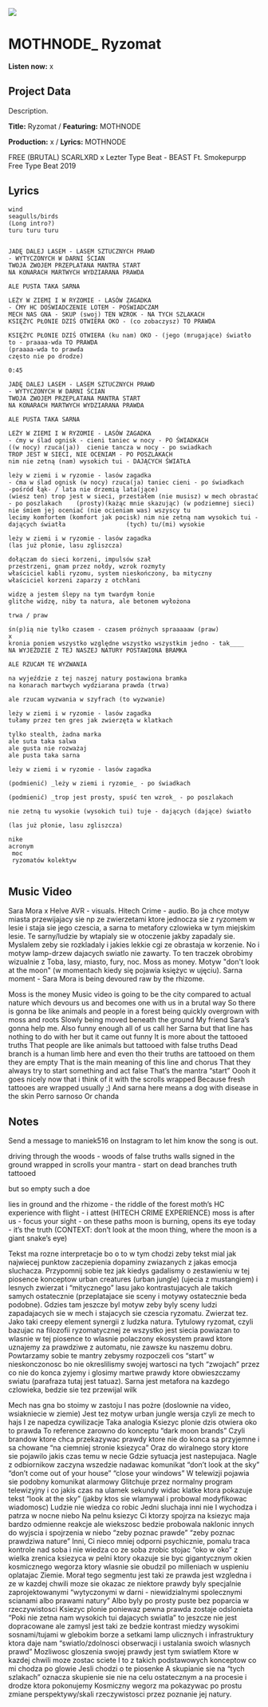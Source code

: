 ![](69732905_2464734173810417_1078055096446615552_n.jpg)

# MOTHNODE_ Ryzomat

**Listen now:** x

## Project Data

Description.

**Title:** Ryzomat / **Featuring:** MOTHNODE

**Production:** x / **Lyrics:** MOTHNODE

FREE (BRUTAL) SCARLXRD x Lezter Type Beat - BEAST  Ft. Smokepurpp  Free Type Beat 2019

## Lyrics

```
wind
seagulls/birds
(Long intro?)
turu turu turu


JADĘ DALEJ LASEM - LASEM SZTUCZNYCH PRAWD
- WYTYCZONYCH W DARNI ŚCIAN
TWOJA ZWOJEM PRZEPLATANA MANTRA START 
NA KONARACH MARTWYCH WYDZIARANA PRAWDA

ALE PUSTA TAKA SARNA

LEŻY W ZIEMI I W RYZOMIE - LASÓW ZAGADKA
- ĆMY HC DOŚWIADCZENIE LOTEM - POŚWIADCZAM                             
MECH NAS GNA - SKUP (swoj) TEN WZROK - NA TYCH SZLAKACH
KSIĘŻYC PŁONIE DZIŚ OTWIERA OKO - (co zobaczysz) TO PRAWDA 

KSIĘŻYC PŁONIE DZIŚ OTWIERA (ku nam) OKO - (jego (mrugające) światło to - praaaa-wda TO PRAWDA
(praaaa-wda to prawda
często nie po drodze)

0:45

JADĘ DALEJ LASEM - LASEM SZTUCZNYCH PRAWD
- WYTYCZONYCH W DARNI ŚCIAN
TWOJA ZWOJEM PRZEPLATANA MANTRA START 
NA KONARACH MARTWYCH WYDZIARANA PRAWDA

ALE PUSTA TAKA SARNA

LEŻY W ZIEMI I W RYZOMIE - LASÓW ZAGADKA
- ćmy w ślad ognisk - cieni taniec w nocy - PO ŚWIADKACH             ((w nocy) rzuca(ja))  cienie tancza w nocy - po swiadkach
TROP JEST W SIECI, NIE OCENIAM - PO POSZLAKACH
nim nie zetną (nam) wysokich tui - DAJĄCYCH ŚWIATŁA

leży w ziemi i w ryzomie - lasów zagadka
- ćma w ślad ognisk (w nocy) rzuca(ja) taniec cieni - po świadkach                      -pośród łąk- / lata nie drzemią lata(jące)
(wiesz ten) trop jest w sieci, przestałem (nie musisz) w mech obrastać - po poszlakach    (prosty)(każąc mnie skazując) (w podziemnej sieci) 
nie śmiem jej oceniać (nie ocieniam was) wszyscy tu
lecimy komfortem (komfort jak pocisk) nim nie zetną nam wysokich tui - dających światła                 (tych) tu/(mi) wysokie

leży w ziemi i w ryzomie - lasów zagadka
(las już płonie, lasu zgliszcza)

dołączam do sieci korzeni, impulsów szał
przestrzeni, gnam przez nołdy, wzrok rozmyty
właściciel kabli ryzomu, system nieskończony, ba mityczny
właściciel korzeni zaparzy z otchłani

widzę a jestem ślepy na tym twardym łonie
glitche widzę, niby ta natura, ale betonem wyłożona

trwa / praw

śn(p)ią nie tylko czasem - czasem próżnych spraaaaaw (praw)
x
kronia poniem wszystko względne wszystko wszystkim jedno - tak____
NA WYJEŻDZIE Z TEJ NASZEJ NATURY POSTAWIONA BRAMKA 

ALE RZUCAM TE WYZWANIA

na wyjeździe z tej naszej natury postawiona bramka
na konarach martwych wydziarana prawda (trwa)

ale rzucam wyzwania w szyfrach (to wyzwanie)

leży w ziemi i w ryzomie - lasów zagadka
tułamy przez ten gres jak zwierzęta w klatkach

tylko stealth, żadna marka
ale suta taka salwa
ale gusta nie rozważaj
ale pusta taka sarna

leży w ziemi i w ryzomie - lasów zagadka

(podmienić) _leży w ziemi i ryzomie_ - po świadkach

(podmienić) _trop jest prosty, spuść ten wzrok_ - po poszlakach

nie zetną tu wysokie (wysokich tui) tuje - dających (dające) światło

(las już płonie, lasu zgliszcza)

nike
acronym
 moc 
 ryzomatów kolektyw


```

## Music Video

Sara Mora x Helve AVR - visuals. Hitech Crime - audio.
Bo ja chce motyw miasta przewijajacy sie np ze zwierzetami ktore jednocza sie z ryzomem w lesie i staja sie jego czescia, a sarna to metafory czlowieka w tym miejskim lesie. Te sarny/ludzie by wtapialy sie w otoczenie jakby zapadaly sie. Myslalem zeby sie rozkladaly i jakies lekkie cgi ze obrastaja w korzenie. No i motyw lamp-drzew dajacych swiatlo nie zawarty. To ten traczek obrobimy wizualnie z Toba, lasy, miasto, fury, noc. Moss as money. Motyw "don't look at the moon" (w momentach kiedy się pojawia księżyc w ujęciu). Sarna moment - Sara Mora is being devoured raw by the rhizome.

Moss is the money
Music video is going to be the city compared to actual nature which devours us and becomes one with us in a brutal way
So there is gonna be like animals and people in a forest being quickly overgrown with moss and roots
Slowly being moved beneath the ground
My friend Sara’s gonna help me. Also funny enough all of us call her Sarna
but that line has nothing to do with her but it came out funny
It is more about the tattooed truths
That people are like animals but tattooed with false truths
Dead branch is a human limb here
and even tho their truths are tattooed on them they are empty
That is the main meaning of this line and chorus
That they always try to start something and act false
That’s the mantra “start”
Oooh it goes nicely now that i think of it with the scrolls wrapped
Because fresh tattooes are wrapped usually ;)
And sarna here means a dog with disease in the skin
Perro sarnoso Or chanda

## Notes

Send a message to maniek516 on Instagram to let him know the song is out.

driving through the woods - woods of false truths
walls signed in the ground
wrapped in scrolls your mantra - start
on dead branches truth tattooed

but so empty such a doe

lies in ground and the rhizome - the riddle of the forest
moth’s HC experience with flight - i attest (HITECH CRIME EXPERIENCE)
moss is after us - focus your sight - on these paths
moon is burning, opens its eye today - it’s the truth (CONTEXT: don’t look at the moon thing, where the moon is a giant snake’s eye)

Tekst ma rozne interpretacje bo o to w tym chodzi zeby tekst mial jak najwiecej punktow zaczepienia dopaminy zwiazanych z jakas emocja sluchacza. Przypomnij sobie tez jak kiedys gadalismy o zestawieniu w tej piosence konceptow urban creatures (urban jungle) (ujecia z mustangiem) i lesnych zwierzat i “mitycznego” lasu jako kontrastujacych ale takich samych ostatecznie (przeplatajace sie sceny i motywy ostatecznie beda podobne). Gdzies tam jeszcze byl motyw zeby byly sceny ludzi zapadajacych sie w mech i stajacych sie czescia ryzomatu. Zwierzat tez. Jako taki creepy element synergii z ludzka natura. Tytulowy ryzomat, czyli bazujac na filozofii ryzomatycznej ze wszystko jest siecia powiazan to wlasnie w tej piosence to wlasnie polaczony ekosystem prawd ktore uznajemy za prawdziwe z automatu, nie zawsze ku naszemu dobru. Powtarzamy sobie te mantry zebysmy rozpoczeli cos “start” w nieskonczonosc bo nie okreslilismy swojej wartosci na tych “zwojach” przez co nie do konca zyjemy i glosimy martwe prawdy ktore obwieszczamy swiatu (parafraza tutaj jest tatuaz). Sarna jest metafora na kazdego czlowieka, bedzie sie tez przewijal wilk

Mech nas gna bo stoimy w zastoju
I nas pożre (doslownie na video, wsiakniecie w ziemie)
Jest tez motyw urban jungle wersja czyli ze mech to hajs
I ze napedza cywilizacje Taka analogia
Ksiezyc plonie dzis otwiera oko to prawda
To reference zarowno do konceptu “dark moon brands”
Czyli brandow ktore chca przekazywac prawdy ktore nie do konca sa przyjemne i sa chowane “na ciemniej stronie ksiezyca”
Oraz do wiralnego story ktore sie pojawilo jakis czas temu w necie
Gdzie sytuacja jest nastepujaca. Nagle z odbiornikow zaczyna wszedzie nadawac komunikat “don’t look at the sky” “don’t come out of your house” “close your windows”
W telewizji pojawia sie podobny komunikat alarmowy
Glitchuje przez normalny program telewizyjny i co jakis czas na ulamek sekundy widac klatke ktora pokazuje tekst “look at the sky” (jakby ktos sie wlamywal i probowal modyfikowac wiadomosc)
Ludzie nie wiedza co robic
Jedni sluchaja inni nie
I wychodza i patrza w nocne niebo
Na pelnu ksiezyc
Ci ktorzy spojrza na ksiezyc maja bardzo odmienne reakcje ale wiekszosc bedzie probowala naklonic innych do wyjscia i spojrzenia w niebo “zeby poznac prawde” “zeby poznac prawdziwa nature”
Inni, Ci nieco mniej odporni psychicznie, pomalu traca kontrole nad soba i nie wiedza co ze soba zrobic stojac “oko w oko” z wielka zrenica ksiezyca w pelni ktory okazuje sie byc gigantycznym okien kosmicznego wegorza ktory wlasnie sie obudzil po milleniach w uspieniu oplatajac Ziemie. Morał tego segmentu jest taki ze prawda jest wzgledna i ze w kazdej chwili moze sie okazac ze niektore prawdy byly specjalnie zaprojektowanymi “wytyczonymi w darni - niewidzialnymi spolecznymi scianami albo prawami natury”
Albo byly po prosty puste bez poparcia w rzeczywistosci
Ksiezyc plonie poniewaz pewna prawda zostaje odslonieta
“Poki nie zetna nam wysokich tui dajacych swiatla” to jeszcze nie jest dopracowane ale zamysl jest taki ze bedzie kontrast miedzy wysokimi sosnami/tujami w glebokim borze a setkami lamp ulicznych i infrastruktury ktora daje nam “swiatlo/zdolnosci obserwacji i ustalania swoich wlasnych prawd”
Mozliwosc gloszenia swojej prawdy jest tym swiatlem
Ktore w kazdej chwili moze zostac sciete
I to z takich podstawowych konceptow co mi chodza po glowie
Jesli chodzi o te piosenke
A skupianie sie na “tych szlakach” oznacza skupienie sie nie na celu ostatecznym a na procesie i drodze ktora pokonujemy
Kosmiczny wegorz ma pokazywac po prostu zmiane perspektywy/skali rzeczywistosci przez poznanie jej natury.



